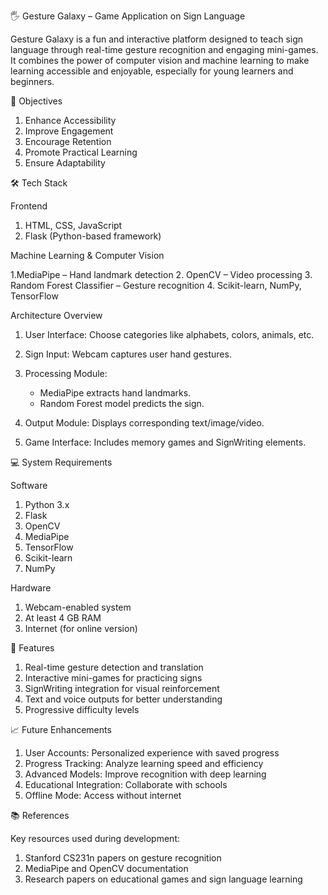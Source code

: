 🖐 Gesture Galaxy – Game Application on Sign Language

Gesture Galaxy is a fun and interactive platform designed to teach sign language through real-time gesture recognition and engaging mini-games. It combines the power of computer vision and machine learning to make learning accessible and enjoyable, especially for young learners and beginners.


🎯 Objectives

1. Enhance Accessibility
2. Improve Engagement
3. Encourage Retention
4. Promote Practical Learning
5. Ensure Adaptability


🛠️ Tech Stack

Frontend

1. HTML, CSS, JavaScript
2. Flask (Python-based framework)

Machine Learning & Computer Vision

1.MediaPipe – Hand landmark detection
2. OpenCV – Video processing
3. Random Forest Classifier – Gesture recognition
4. Scikit-learn, NumPy, TensorFlow

Architecture Overview

1. User Interface: Choose categories like alphabets, colors, animals, etc.
2. Sign Input: Webcam captures user hand gestures.
3. Processing Module:

   - MediaPipe extracts hand landmarks.
   - Random Forest model predicts the sign.
4. Output Module: Displays corresponding text/image/video.
5. Game Interface: Includes memory games and SignWriting elements.


💻 System Requirements

Software

1. Python 3.x
2. Flask
3. OpenCV
4. MediaPipe
5. TensorFlow
6. Scikit-learn
7. NumPy

Hardware

1. Webcam-enabled system
2. At least 4 GB RAM
3. Internet (for online version)


🚀 Features

1. Real-time gesture detection and translation
2. Interactive mini-games for practicing signs
3. SignWriting integration for visual reinforcement
4. Text and voice outputs for better understanding
5. Progressive difficulty levels


📈 Future Enhancements

1. User Accounts: Personalized experience with saved progress
2. Progress Tracking: Analyze learning speed and efficiency
3. Advanced Models: Improve recognition with deep learning
4. Educational Integration: Collaborate with schools
5. Offline Mode: Access without internet


📚 References

Key resources used during development:

1. Stanford CS231n papers on gesture recognition
2. MediaPipe and OpenCV documentation
3. Research papers on educational games and sign language learning



